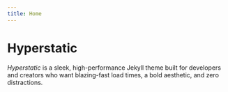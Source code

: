 ```yaml
---
title: Home
---
```


# Hyperstatic

*Hyperstatic* is a sleek, high-performance Jekyll theme built for developers and creators who want blazing-fast load times, a bold aesthetic, and zero distractions.
